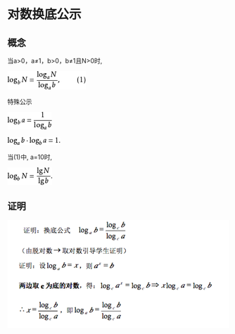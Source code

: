 # 对数换底公示

## 概念

当a>0，a≠1，b>0，b≠1且N>0时,

![](./img/02.jpg)

特殊公示

![](./img/03.jpg)

![](./img/04.jpg)

当(1)中, a=10时,

![](./img/05.jpg)

## 证明

![](./img/06.png)